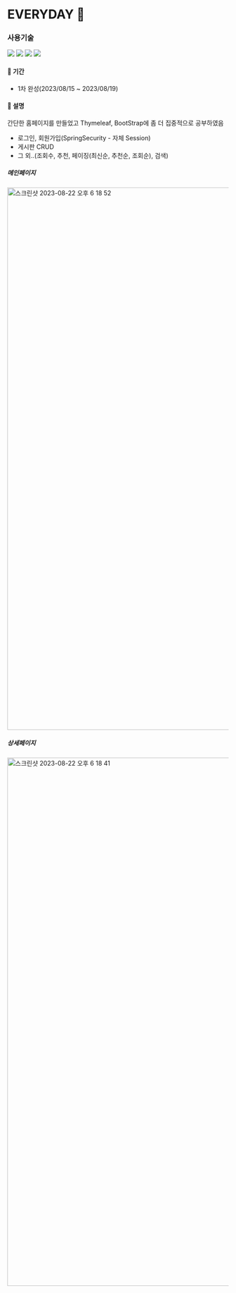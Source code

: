 # EVERYDAY 🌴


### 사용기술 

<img src="https://img.shields.io/badge/SPRING-6DB33F?style=for-the-badge&logo=SPRING&logoColor=white"> <img src="https://img.shields.io/badge/SPRINGSECURITY-6DB33F?style=for-the-badge&logo=SPRINGSECURITY&logoColor=white"> <img src="https://img.shields.io/badge/Thymeleaf-005F0F?style=for-the-badge&logo=THYMELEAF&logoColor=white"> <img src="https://img.shields.io/badge/Bootstrap-7952B3?style=for-the-badge&logo=BOOTSTRAP&logoColor=white">
#### 📍 기간
* 1차 완성(2023/08/15 ~ 2023/08/19)
#### 📍 설명 
간단한 홈페이지를 만들었고 Thymeleaf, BootStrap에 좀 더 집중적으로 공부하였음
* 로그인, 회원가입(SpringSecurity - 자체 Session)
* 게시판 CRUD
* 그 외..(조회수, 추천, 페이징(최신순, 추천순, 조회순), 검색)

##### 메인페이지 
<img width="1231" alt="스크린샷 2023-08-22 오후 6 18 52" src="https://github.com/Changha-dev/everday/assets/68684425/5b8deabd-e512-4ccd-b239-04f335183122">

##### 상세페이지 
<img width="1199" alt="스크린샷 2023-08-22 오후 6 18 41" src="https://github.com/Changha-dev/everday/assets/68684425/194a6dbb-9861-42e5-8584-cdfc04a7b851">

